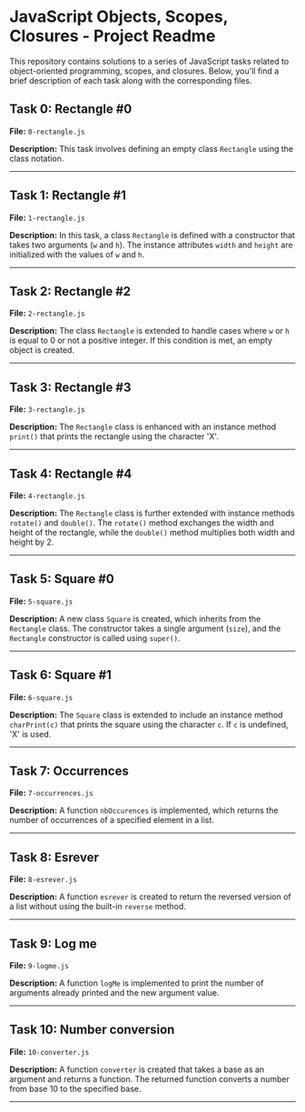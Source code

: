 # JavaScript Objects, Scopes, Closures - Project Readme

This repository contains solutions to a series of JavaScript tasks related to object-oriented programming, scopes, and closures. Below, you'll find a brief description of each task along with the corresponding files.

## Task 0: Rectangle #0

**File:** `0-rectangle.js`

**Description:** This task involves defining an empty class `Rectangle` using the class notation.

---

## Task 1: Rectangle #1

**File:** `1-rectangle.js`

**Description:** In this task, a class `Rectangle` is defined with a constructor that takes two arguments (`w` and `h`). The instance attributes `width` and `height` are initialized with the values of `w` and `h`.

---

## Task 2: Rectangle #2

**File:** `2-rectangle.js`

**Description:** The class `Rectangle` is extended to handle cases where `w` or `h` is equal to 0 or not a positive integer. If this condition is met, an empty object is created.

---

## Task 3: Rectangle #3

**File:** `3-rectangle.js`

**Description:** The `Rectangle` class is enhanced with an instance method `print()` that prints the rectangle using the character 'X'.

---

## Task 4: Rectangle #4

**File:** `4-rectangle.js`

**Description:** The `Rectangle` class is further extended with instance methods `rotate()` and `double()`. The `rotate()` method exchanges the width and height of the rectangle, while the `double()` method multiplies both width and height by 2.

---

## Task 5: Square #0

**File:** `5-square.js`

**Description:** A new class `Square` is created, which inherits from the `Rectangle` class. The constructor takes a single argument (`size`), and the `Rectangle` constructor is called using `super()`.

---

## Task 6: Square #1

**File:** `6-square.js`

**Description:** The `Square` class is extended to include an instance method `charPrint(c)` that prints the square using the character `c`. If `c` is undefined, 'X' is used.

---

## Task 7: Occurrences

**File:** `7-occurrences.js`

**Description:** A function `nbOccurences` is implemented, which returns the number of occurrences of a specified element in a list.

---

## Task 8: Esrever

**File:** `8-esrever.js`

**Description:** A function `esrever` is created to return the reversed version of a list without using the built-in `reverse` method.

---

## Task 9: Log me

**File:** `9-logme.js`

**Description:** A function `logMe` is implemented to print the number of arguments already printed and the new argument value.

---

## Task 10: Number conversion

**File:** `10-converter.js`

**Description:** A function `converter` is created that takes a base as an argument and returns a function. The returned function converts a number from base 10 to the specified base.

--- 
